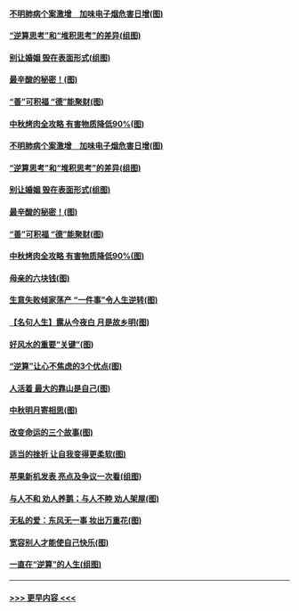 #### [不明肺病个案激增　加味电子烟危害日增(图)](../pages/p8/907307.md?t=09140933) 
#### [“逆算思考”和“堆积思考”的差异(组图)](../pages/p8/907229.md?t=09140933) 
#### [别让婚姻 毁在表面形式(组图)](../pages/p8/907118.md?t=09140933) 
#### [最辛酸的秘密！(图)](../pages/p8/906327.md?t=09140933) 
#### [“善”可积福 “德”能聚财(图)](../pages/p8/906906.md?t=09140933) 
#### [中秋烤肉全攻略 有害物质降低90%(图)](../pages/p8/907227.md?t=09140933) 
#### [不明肺病个案激增　加味电子烟危害日增(图)](../pages/p8/907307.md?t=09140933) 
#### [“逆算思考”和“堆积思考”的差异(组图)](../pages/p8/907229.md?t=09140933) 
#### [别让婚姻 毁在表面形式(组图)](../pages/p8/907118.md?t=09140933) 
#### [最辛酸的秘密！(图)](../pages/p8/906327.md?t=09140933) 
#### [“善”可积福 “德”能聚财(图)](../pages/p8/906906.md?t=09140933) 
#### [中秋烤肉全攻略 有害物质降低90%(图)](../pages/p8/907227.md?t=09140933) 
#### [母亲的六块钱(图)](../pages/p8/907107.md?t=09140933) 
#### [生意失败倾家荡产 “一件事”令人生逆转(图)](../pages/p8/907101.md?t=09140933) 
#### [【名句人生】露从今夜白 月是故乡明(图)](../pages/p8/906558.md?t=09140933) 
#### [好风水的重要“关键”(图)](../pages/p8/907087.md?t=09140933) 
#### [“逆算”让心不焦虑的3个优点(图)](../pages/p8/907070.md?t=09140933) 
#### [人活着 最大的靠山是自己(图)](../pages/p8/906329.md?t=09140933) 
#### [中秋明月寄相思(图)](../pages/p8/906932.md?t=09140933) 
#### [改变命运的三个故事(图)](../pages/p8/906257.md?t=09140933) 
#### [适当的挫折 让自我变得更柔软(图)](../pages/p8/906984.md?t=09140933) 
#### [苹果新机发表 亮点及争议一次看(组图)](../pages/p8/906967.md?t=09140933) 
#### [与人不和 劝人养鹅；与人不睦 劝人架屋(图)](../pages/p8/906905.md?t=09140933) 
#### [无私的爱：东风无一事 妆出万重花(图)](../pages/p8/906862.md?t=09140933) 
#### [宽容别人才能使自己快乐(图)](../pages/p8/906553.md?t=09140933) 
#### [一直在“逆算”的人生(组图)](../pages/p8/906796.md?t=09140933) 

----
#### [ >>> 更早内容 <<< ](../indexes/p8-earlier.md)

